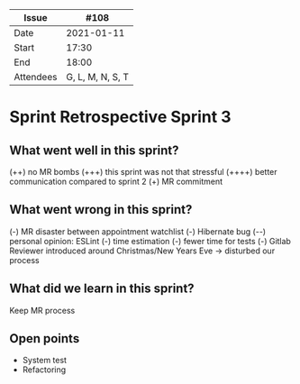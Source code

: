 | Issue     | #108             |
| --------- | ---------------- |
| Date      | 2021-01-11       |
| Start     | 17:30            |
| End       | 18:00            |
| Attendees | G, L, M, N, S, T |

# Sprint Retrospective Sprint 3

## What went well in this sprint?
(++) no MR bombs
(+++) this sprint was not that stressful
(++++) better communication compared to sprint 2
(+) MR commitment

## What went wrong in this sprint?
(-) MR disaster between appointment watchlist
(-) Hibernate bug
(--) personal opinion: ESLint
(-) time estimation
(-) fewer time for tests
(-) Gitlab Reviewer introduced around Christmas/New Years Eve -> disturbed our process

## What did we learn in this sprint?
Keep MR process

## Open points
- System test
- Refactoring


